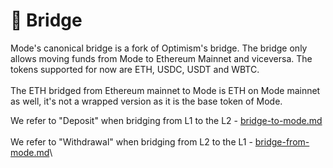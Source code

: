 # 🌉 Bridge

Mode's canonical bridge is a fork of Optimism's bridge. The bridge only allows moving funds from Mode to Ethereum Mainnet and viceversa. The tokens supported for now are ETH, USDC, USDT and WBTC. \
\
The ETH bridged from Ethereum mainnet to Mode is ETH on Mode mainnet as well, it's not a wrapped version as it is the base token of Mode.

We refer to "Deposit" when bridging from L1 to the L2 - [bridge-to-mode.md](bridge-to-mode.md "mention")\
\
We refer to "Withdrawal" when bridging from L2 to the L1 - [bridge-from-mode.md](bridge-from-mode.md "mention")\
